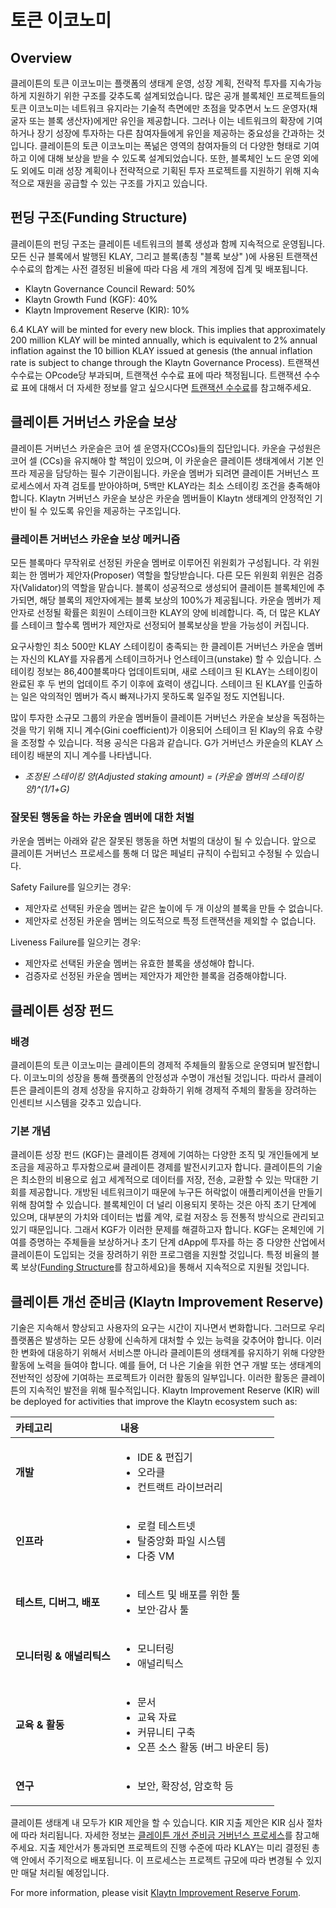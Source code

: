 # 토큰 이코노미 <a id="token-economy"></a>

## Overview <a id="overview"></a>

클레이튼의 토큰 이코노미는 플랫폼의 생태계 운영, 성장 계획, 전략적 투자를 지속가능하게 지원하기 위한 구조를 갖추도록 설계되었습니다. 많은 공개 블록체인 프로젝트들의 토큰 이코노미는 네트워크 유지라는 기술적 측면에만 초점을 맞추면서 노드 운영자(채굴자 또는 블록 생산자)에게만 유인을 제공합니다. 그러나 이는 네트워크의 확장에 기여하거나 장기 성장에 투자하는 다른 참여자들에게 유인을 제공하는 중요성을 간과하는 것입니다. 클레이튼의 토큰 이코노미는 폭넒은 영역의 참여자들의 더 다양한 형태로 기여하고 이에 대해 보상을 받을 수 있도록 설계되었습니다. 또한, 블록체인 노드 운영 외에도 외에도 미래 성장 계획이나 전략적으로 기획된 투자 프로젝트를 지원하기 위해 지속적으로 재원을 공급할 수 있는 구조를 가지고 있습니다.

## 펀딩 구조(Funding Structure)<a id="funding-structure"></a>

클레이튼의 펀딩 구조는 클레이튼 네트워크의 블록 생성과 함께 지속적으로 운영됩니다. 모든 신규 블록에서 발행된 KLAY, 그리고 블록\(총칭 "블록 보상" \)에 사용된 트랜잭션 수수료의 합계는 사전 결정된 비율에 따라 다음 세 개의 계정에 집계 및 배포됩니다.

* Klaytn Governance Council Reward: 50%
* Klaytn Growth Fund \(KGF\): 40%
* Klaytn Improvement Reserve \(KIR\): 10%

6.4 KLAY will be minted for every new block. This implies that approximately 200 million KLAY will be minted annually, which is equivalent to 2% annual inflation against the 10 billion KLAY issued at genesis \(the annual inflation rate is subject to change through the Klaytn Governance Process\). 트랜잭션 수수료는 OPcode당 부과되며, 트랜잭션 수수료 표에 따라 책정됩니다. 트랜잭션 수수료 표에 대해서 더 자세한 정보를 알고 싶으시다면 [트랜잭션 수수료](transaction-fees/transaction-fees.md)를 참고해주세요.

## 클레이튼 거버넌스 카운슬 보상 <a id="klaytn-governance-council-reward"></a>

클레이튼 거버넌스 카운슬은 코어 셀 운영자\(CCOs\)들의 집단입니다. 카운슬 구성원은 코어 셀 \(CCs\)을 유지해야 할 책임이 있으며, 이 카운슬은 클레이튼 생태계에서 기본 인프라 제공을 담당하는 필수 기관이됩니다. 카운슬 멤버가 되려면 클레이튼 거버넌스 프로세스에서 자격 검토를 받아야하며, 5백만 KLAY라는 최소 스테이킹 조건을 충족해야 합니다. Klaytn 거버넌스 카운슬 보상은 카운슬 멤버들이 Klaytn 생태계의 안정적인 기반이 될 수 있도록 유인을 제공하는 구조입니다.

### 클레이튼 거버넌스 카운슬 보상 메커니즘 <a id="klaytn-governance-council-reward-mechanism"></a>

모든 블록마다 무작위로 선정된 카운슬 멤버로 이루어진 위원회가 구성됩니다. 각 위원회는 한 멤버가 제안자(Proposer) 역할을 할당받습니다. 다른 모든 위원회 위원은 검증자(Validator)의 역할을 맡습니다. 블록이 성공적으로 생성되어 클레이튼 블록체인에 추가되면, 해당 블록의 제안자에게는 블록 보상의 100%가 제공됩니다. 카운슬 멤버가 제안자로 선정될 확률은 회원이 스테이크한 KLAY의 양에 비례합니다. 즉, 더 많은 KLAY를 스테이크 할수록 멤버가 제안자로 선정되어 블록보상을 받을 가능성이 커집니다.

요구사항인 최소 500만 KLAY 스테이킹이 충족되는 한 클레이튼 거버넌스 카운슬 멤버는 자신의 KLAY를 자유롭게 스테이크하거나 언스테이크(unstake) 할 수 있습니다. 스테이킹 정보는 86,400블록마다 업데이트되며, 새로 스테이크 된 KLAY는 스테이킹이 완료된 후 두 번의 업데이트 주기 이후에 효력이 생깁니다. 스테이크 된 KLAY를 인출하는 일은 악의적인 멤버가 즉시 빠져나가지 못하도록 일주일 정도 지연됩니다.

많이 투자한 소규모 그룹의 카운슬 멤버들이 클레이튼 거버넌스 카운슬 보상을 독점하는 것을 막기 위해 지니 계수(Gini coefficient)가 이용되어 스테이크 된 Klay의 유효 수량을 조정할 수 있습니다. 적용 공식은 다음과 같습니다. G가 거버넌스 카운슬의 KLAY 스테이킹 배분의 지니 계수를 나타냅니다.

* _조정된 스테이킹 양(Adjusted staking amount) = \(카운슬 멤버의 스테이킹 양\)^\(1/1+G\)_


### 잘못된 행동을 하는 카운슬 멤버에 대한 처벌 <a id="penalty-for-misbehaving-council-members"></a>

카운슬 멤버는 아래와 같은 잘못된 행동을 하면 처벌의 대상이 될 수 있습니다. 앞으로 클레이튼 거버넌스 프로세스를 통해 더 많은 페널티 규칙이 수립되고 수정될 수 있습니다.

Safety Failure를 일으키는 경우:

* 제안자로 선택된 카운슬 멤버는 같은 높이에 두 개 이상의 블록을 만들 수 없습니다.
* 제안자로 선정된 카운슬 멤버는 의도적으로 특정 트랜잭션을 제외할 수 없습니다.

Liveness Failure를 일으키는 경우:

* 제안자로 선택된 카운슬 멤버는 유효한 블록을 생성해야 합니다.
* 검증자로 선정된 카운슬 멤버는 제안자가 제안한 블록을 검증해야합니다.

## 클레이튼 성장 펀드<a id="klaytn-growth-fund"></a>

### 배경

클레이튼의 토큰 이코노미는 클레이튼의 경제적 주체들의 활동으로 운영되며 발전합니다. 이코노미의 성장을 통해 플랫폼의 안정성과 수명이 개선될 것입니다. 따라서 클레이튼은 클레이튼의 경제 성장을 유지하고 강화하기 위해 경제적 주체의 활동을 장려하는 인센티브 시스템을 갖추고 있습니다.


### 기본 개념
클레이튼 성장 펀드 (KGF)는 클레이튼 경제에 기여하는 다양한 조직 및 개인들에게 보조금을 제공하고 투자함으로써 클레이튼 경제를 발전시키고자 합니다. 클레이튼의 기술은 최소한의 비용으로 쉽고 세계적으로 데이터를 저장, 전송, 교환할 수 있는 막대한 기회를 제공합니다. 개방된 네트워크이기 때문에 누구든 허락없이 애플리케이션을 만들기 위해 참여할 수 있습니다. 블록체인이 더 널리 이용되지 못하는 것은 아직 초기 단계에 있으며, 대부분의 가치와 데이터는 법률 계약, 로컬 저장소 등 전통적 방식으로 관리되고 있기 때문입니다. 그래서 KGF가 이러한 문제를 해결하고자 합니다. KGF는 온체인에 기여를 증명하는 주체들을 보상하거나 초기 단계 dApp에 투자를 하는 증 다양한 산업에서 클레이튼이 도입되는 것을 장려하기 위한 프로그램을 지원할 것입니다. 특정 비율의 블록 보상([Funding Structure](token-economy.md#funding-structure)를 참고하세요)을 통해서 지속적으로 지원될 것입니다.


## 클레이튼 개선 준비금 (Klaytn Improvement Reserve)<a id="klaytn-improvement-reserve"></a>

기술은 지속해서 향상되고 사용자의 요구는 시간이 지나면서 변화합니다. 그러므로 우리 플랫폼은 발생하는 모든 상황에 신속하게 대처할 수 있는 능력을 갖추어야 합니다. 이러한 변화에 대응하기 위해서 서비스뿐 아니라 클레이튼의 생태계를 유지하기 위해 다양한 활동에 노력을 들여야 합니다. 예를 들어, 더 나은 기술을 위한 연구 개발 또는 생태계의 전반적인 성장에 기여하는 프로젝트가 이러한 활동의 일부입니다. 이러한 활동은 클레이튼의 지속적인 발전을 위해 필수적입니다. Klaytn Improvement Reserve (KIR) will be deployed for activities that improve the Klaytn ecosystem such as:



| 카테고리             | 내용                                                                                                                                 |
|:---------------- |:---------------------------------------------------------------------------------------------------------------------------------- |
| **개발**           | <ul><li>IDE & 편집기</li><li>오라클</li><li>컨트랙트 라이브러리</li>                             |
| **인프라**          | <ul><li>로컬 테스트넷</li><li>탈중앙화 파일 시스템</li><li>다중 VM</li>                           |
| **테스트, 디버그, 배포** | <ul><li>테스트 및 배포를 위한 툴 </li><li>보안·감사 툴</li>                                                     |
| **모니터링 & 애널리틱스** | <ul><li>모니터링</li><li>애널리틱스</li>                                                     |
| **교육 & 활동**      | <ul><li>문서</li><li>교육 자료</li><li>커뮤니티 구축</li><li>오픈 소스 활동 (버그 바운티 등)</li> |
| **연구**           | <ul><li>보안, 확장성, 암호학 등</li></ul>                                                                                                         |


클레이튼 생태계 내 모두가 KIR 제안을 할 수 있습니다. KIR 지출 제안은 KIR 심사 절차에 따라 처리됩니다. 자세한 정보는 [클레이튼 개선 준비금 거버넌스 프로세스](governance.md#klaytn-improvement-reserve-review-process)를 참고해주세요. 지출 제안서가 통과되면 프로젝트의 진행 수준에 따라 KLAY는 미리 결정된 총액 안에서 주기적으로 배포됩니다. 이 프로세스는 프로젝트 규모에 따라 변경될 수 있지만 매달 처리될 예정입니다.

For more information, please visit [Klaytn Improvement Reserve Forum](https://kir.klaytn.foundation/).
